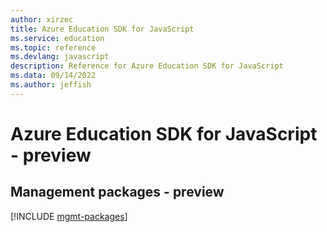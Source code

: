 ```yaml
---
author: xirzec
title: Azure Education SDK for JavaScript
ms.service: education
ms.topic: reference
ms.devlang: javascript
description: Reference for Azure Education SDK for JavaScript
ms.data: 09/14/2022
ms.author: jeffish
---
```

# Azure Education SDK for JavaScript - preview

## Management packages - preview
[!INCLUDE [mgmt-packages](education-mgmt-index.md)]